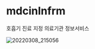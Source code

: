 # mdcinInfrm
호흡기 진료 지정 의료기관 정보서비스

![20220308_215056](https://user-images.githubusercontent.com/35192352/157241622-257e619a-46f7-45a9-af52-4f517f7b6dca.png)
